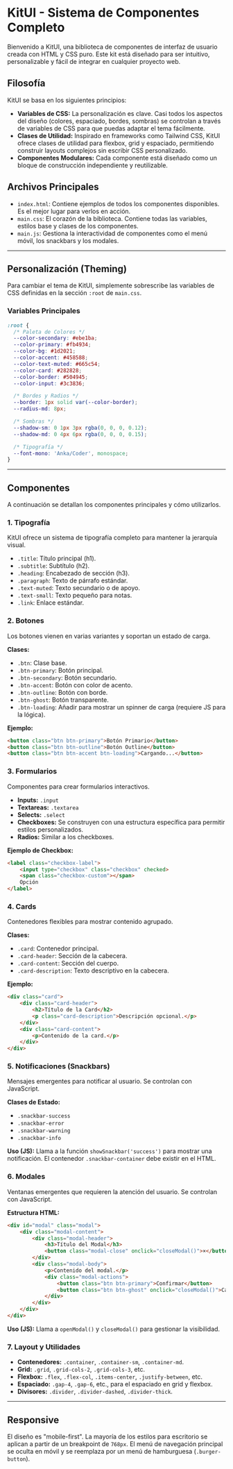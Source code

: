 # KitUI - Sistema de Componentes Completo

Bienvenido a KitUI, una biblioteca de componentes de interfaz de usuario creada con HTML y CSS puro. Este kit está diseñado para ser intuitivo, personalizable y fácil de integrar en cualquier proyecto web.

## Filosofía

KitUI se basa en los siguientes principios:

- **Variables de CSS:** La personalización es clave. Casi todos los aspectos del diseño (colores, espaciado, bordes, sombras) se controlan a través de variables de CSS para que puedas adaptar el tema fácilmente.
- **Clases de Utilidad:** Inspirado en frameworks como Tailwind CSS, KitUI ofrece clases de utilidad para flexbox, grid y espaciado, permitiendo construir layouts complejos sin escribir CSS personalizado.
- **Componentes Modulares:** Cada componente está diseñado como un bloque de construcción independiente y reutilizable.

## Archivos Principales

- `index.html`: Contiene ejemplos de todos los componentes disponibles. Es el mejor lugar para verlos en acción.
- `main.css`: El corazón de la biblioteca. Contiene todas las variables, estilos base y clases de los componentes.
- `main.js`: Gestiona la interactividad de componentes como el menú móvil, los snackbars y los modales.

---

## Personalización (Theming)

Para cambiar el tema de KitUI, simplemente sobrescribe las variables de CSS definidas en la sección `:root` de `main.css`.

### Variables Principales

```css
:root {
  /* Paleta de Colores */
  --color-secondary: #ebe1ba;
  --color-primary: #fb4934;
  --color-bg: #1d2021;
  --color-accent: #458588;
  --color-text-muted: #665c54;
  --color-card: #282828;
  --color-border: #504945;
  --color-input: #3c3836;

  /* Bordes y Radios */
  --border: 1px solid var(--color-border);
  --radius-md: 8px;

  /* Sombras */
  --shadow-sm: 0 1px 3px rgba(0, 0, 0, 0.12);
  --shadow-md: 0 4px 6px rgba(0, 0, 0, 0.15);

  /* Tipografía */
  --font-mono: 'Anka/Coder', monospace;
}
```

---

## Componentes

A continuación se detallan los componentes principales y cómo utilizarlos.

### 1. Tipografía

KitUI ofrece un sistema de tipografía completo para mantener la jerarquía visual.

- `.title`: Título principal (h1).
- `.subtitle`: Subtítulo (h2).
- `.heading`: Encabezado de sección (h3).
- `.paragraph`: Texto de párrafo estándar.
- `.text-muted`: Texto secundario o de apoyo.
- `.text-small`: Texto pequeño para notas.
- `.link`: Enlace estándar.

### 2. Botones

Los botones vienen en varias variantes y soportan un estado de carga.

**Clases:**
- `.btn`: Clase base.
- `.btn-primary`: Botón principal.
- `.btn-secondary`: Botón secundario.
- `.btn-accent`: Botón con color de acento.
- `.btn-outline`: Botón con borde.
- `.btn-ghost`: Botón transparente.
- `.btn-loading`: Añadir para mostrar un spinner de carga (requiere JS para la lógica).

**Ejemplo:**
```html
<button class="btn btn-primary">Botón Primario</button>
<button class="btn btn-outline">Botón Outline</button>
<button class="btn btn-accent btn-loading">Cargando...</button>
```

### 3. Formularios

Componentes para crear formularios interactivos.

- **Inputs:** `.input`
- **Textareas:** `.textarea`
- **Selects:** `.select`
- **Checkboxes:** Se construyen con una estructura específica para permitir estilos personalizados.
- **Radios:** Similar a los checkboxes.

**Ejemplo de Checkbox:**
```html
<label class="checkbox-label">
    <input type="checkbox" class="checkbox" checked>
    <span class="checkbox-custom"></span>
    Opción
</label>
```

### 4. Cards

Contenedores flexibles para mostrar contenido agrupado.

**Clases:**
- `.card`: Contenedor principal.
- `.card-header`: Sección de la cabecera.
- `.card-content`: Sección del cuerpo.
- `.card-description`: Texto descriptivo en la cabecera.

**Ejemplo:**
```html
<div class="card">
    <div class="card-header">
        <h2>Título de la Card</h2>
        <p class="card-description">Descripción opcional.</p>
    </div>
    <div class="card-content">
        <p>Contenido de la card.</p>
    </div>
</div>
```

### 5. Notificaciones (Snackbars)

Mensajes emergentes para notificar al usuario. Se controlan con JavaScript.

**Clases de Estado:**
- `.snackbar-success`
- `.snackbar-error`
- `.snackbar-warning`
- `.snackbar-info`

**Uso (JS):**
Llama a la función `showSnackbar('success')` para mostrar una notificación. El contenedor `.snackbar-container` debe existir en el HTML.

### 6. Modales

Ventanas emergentes que requieren la atención del usuario. Se controlan con JavaScript.

**Estructura HTML:**
```html
<div id="modal" class="modal">
    <div class="modal-content">
        <div class="modal-header">
            <h3>Título del Modal</h3>
            <button class="modal-close" onclick="closeModal()">×</button>
        </div>
        <div class="modal-body">
            <p>Contenido del modal.</p>
            <div class="modal-actions">
                <button class="btn btn-primary">Confirmar</button>
                <button class="btn btn-ghost" onclick="closeModal()">Cancelar</button>
            </div>
        </div>
    </div>
</div>
```
**Uso (JS):**
Llama a `openModal()` y `closeModal()` para gestionar la visibilidad.

### 7. Layout y Utilidades

- **Contenedores:** `.container`, `.container-sm`, `.container-md`.
- **Grid:** `.grid`, `.grid-cols-2`, `.grid-cols-3`, etc.
- **Flexbox:** `.flex`, `.flex-col`, `.items-center`, `.justify-between`, etc.
- **Espaciado:** `.gap-4`, `.gap-6`, etc., para el espaciado en grid y flexbox.
- **Divisores:** `.divider`, `.divider-dashed`, `.divider-thick`.

---

## Responsive

El diseño es "mobile-first". La mayoría de los estilos para escritorio se aplican a partir de un breakpoint de `768px`. El menú de navegación principal se oculta en móvil y se reemplaza por un menú de hamburguesa (`.burger-button`).